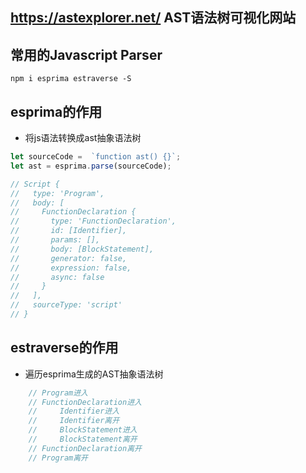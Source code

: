 ## https://astexplorer.net/ AST语法树可视化网站

## 常用的Javascript Parser
```
npm i esprima estraverse -S
```

## esprima的作用
- 将js语法转换成ast抽象语法树
```javascript
let sourceCode =  `function ast() {}`;
let ast = esprima.parse(sourceCode);

// Script {
//   type: 'Program',
//   body: [
//     FunctionDeclaration {
//       type: 'FunctionDeclaration',
//       id: [Identifier],
//       params: [],
//       body: [BlockStatement],
//       generator: false,
//       expression: false,
//       async: false
//     }
//   ],
//   sourceType: 'script'
// }
```
## estraverse的作用
- 遍历esprima生成的AST抽象语法树
```javascript
    // Program进入
    // FunctionDeclaration进入
    //     Identifier进入
    //     Identifier离开
    //     BlockStatement进入
    //     BlockStatement离开
    // FunctionDeclaration离开
    // Program离开
```